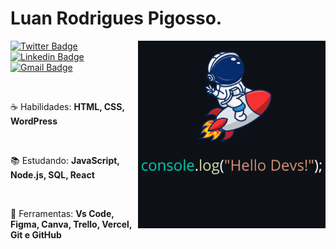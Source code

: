 # Luan Rodrigues Pigosso.

<img src="astronauta.png" min-width="300px" max-width="300px" width="300px" align="right" alt="logo foguete com astronauta">


[![Twitter Badge](https://img.shields.io/badge/-@luanpigossoo-6633cc?style=flat-square&labelColor=6633cc&logo=twitter&logoColor=white&link=https://https://twitter.com/luanpigossoo)](https://https://twitter.com/luanpigossoo)
[![Linkedin Badge](https://img.shields.io/badge/-Luan%20Pigosso-6633cc?style=flat-square&logo=Linkedin&logoColor=white&link=https://www.linkedin.com/in/luanpigosso/)](https://www.linkedin.com/in/luanpigosso/) 
[![Gmail Badge](https://img.shields.io/badge/-luanrodriguespigosso@gmail.com-6633cc?style=flat-square&logo=Gmail&logoColor=white&link=mailto:luanrodriguespigosso@gmail.com)](mailto:luanrodriguespigosso@gmail.com)

</br>

☕ Habilidades: <strong>HTML, CSS, WordPress</strong>

</br>

📚 Estudando: <strong>JavaScript, Node.js, SQL, React</strong>

</br>

💼 Ferramentas: <strong>Vs Code, Figma, Canva, Trello, Vercel, Git e GitHub</strong>